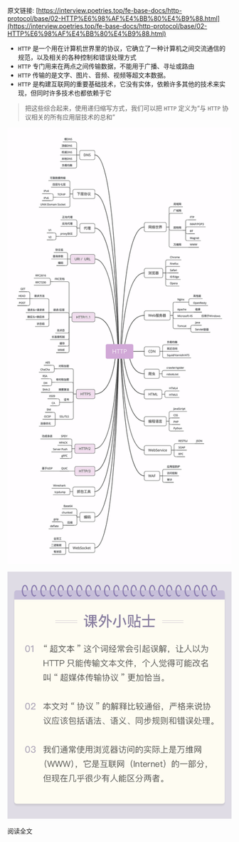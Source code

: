 原文链接: [https://interview.poetries.top/fe-base-docs/http-protocol/base/02-HTTP%E6%98%AF%E4%BB%80%E4%B9%88.html](https://interview.poetries.top/fe-base-docs/http-protocol/base/02-HTTP%E6%98%AF%E4%BB%80%E4%B9%88.html)

  * `HTTP` 是一个用在计算机世界里的协议，它确立了一种计算机之间交流通信的规范，以及相关的各种控制和错误处理方式
  * `HTTP` 专门用来在两点之间传输数据，不能用于广播、寻址或路由
  * `HTTP` 传输的是文字、图片、音频、视频等超文本数据。
  * `HTTP` 是构建互联网的重要基础技术，它没有实体，依赖许多其他的技术来实现，但同时许多技术也都依赖于它

> 把这些综合起来，使用递归缩写方式，我们可以把 `HTTP` 定义为“与 `HTTP` 协议相关的所有应用层技术的总和”

![](/images/s_poetries_work_gitee_2019_12_1.png)

![](/images/s_poetries_work_gitee_2019_12_90.png)

阅读全文

